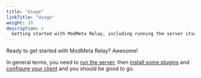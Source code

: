 ```yaml
---
title: "Usage"
linkTitle: "Usage"
weight: 20
description: >
  Getting started with ModMeta Relay, including running the server itself
---
```


Ready to get started with ModMeta Relay? Awesome!

In general terms, you need to [run the server](/docs/usage/installation), then [install some plugins](/docs/usage/plugins) and [configure your client](/docs/usage/vortex) and you should be good to go.